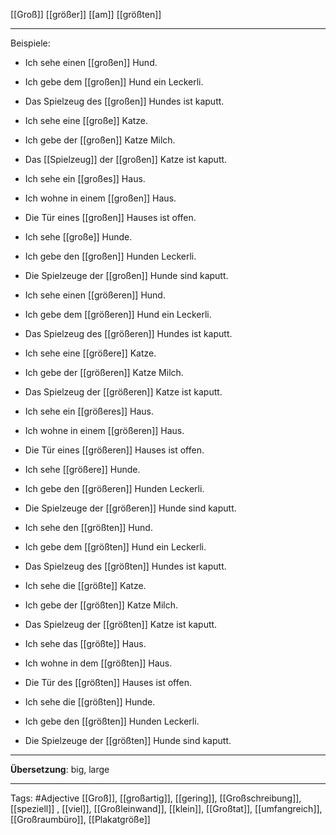[[Groß]]
[[größer]]
[[am]] [[größten]]

---
Beispiele:

- Ich sehe einen [[großen]] Hund.
- Ich gebe dem [[großen]] Hund ein Leckerli.
- Das Spielzeug des [[großen]] Hundes ist kaputt.

- Ich sehe eine [[große]] Katze.
- Ich gebe der [[großen]] Katze Milch.
- Das [[Spielzeug]] der [[großen]] Katze ist kaputt.

- Ich sehe ein [[großes]] Haus.
- Ich wohne in einem [[großen]] Haus.
- Die Tür eines [[großen]] Hauses ist offen.

- Ich sehe [[große]] Hunde.
- Ich gebe den [[großen]] Hunden Leckerli.
- Die Spielzeuge der [[großen]] Hunde sind kaputt.

- Ich sehe einen [[größeren]] Hund.
- Ich gebe dem [[größeren]] Hund ein Leckerli.
- Das Spielzeug des [[größeren]] Hundes ist kaputt.

- Ich sehe eine [[größere]] Katze.
- Ich gebe der [[größeren]] Katze Milch.
- Das Spielzeug der [[größeren]] Katze ist kaputt.

- Ich sehe ein [[größeres]] Haus.
- Ich wohne in einem [[größeren]] Haus.
- Die Tür eines [[größeren]] Hauses ist offen.

- Ich sehe [[größere]] Hunde.
- Ich gebe den [[größeren]] Hunden Leckerli.
- Die Spielzeuge der [[größeren]] Hunde sind kaputt.

- Ich sehe den [[größten]] Hund.
- Ich gebe dem [[größten]] Hund ein Leckerli.
- Das Spielzeug des [[größten]] Hundes ist kaputt.

- Ich sehe die [[größte]] Katze.
- Ich gebe der [[größten]] Katze Milch.
- Das Spielzeug der [[größten]] Katze ist kaputt.

- Ich sehe das [[größte]] Haus.
- Ich wohne in dem [[größten]] Haus.
- Die Tür des [[größten]] Hauses ist offen.

- Ich sehe die [[größten]] Hunde.
- Ich gebe den [[größten]] Hunden Leckerli.
- Die Spielzeuge der [[größten]] Hunde sind kaputt.

---
**Übersetzung**:
big, large

---

Tags: 
#Adjective [[Groß]], [[großartig]], [[gering]], [[Großschreibung]], [[speziell]]
, [[viel]], [[Großleinwand]], [[klein]], [[Großtat]], [[umfangreich]], [[Großraumbüro]], [[Plakatgröße]]